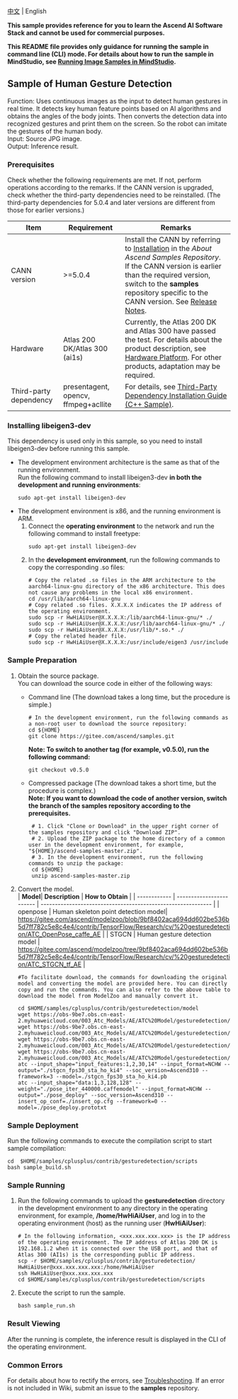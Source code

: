 [中文](README_CN.md) | English

**This sample provides reference for you to learn the Ascend AI Software Stack and cannot be used for commercial purposes.**

**This README file provides only guidance for running the sample in command line (CLI) mode. For details about how to run the sample in MindStudio, see [Running Image Samples in MindStudio](https://gitee.com/ascend/samples/wikis/Mindstudio%E8%BF%90%E8%A1%8C%E5%9B%BE%E7%89%87%E6%A0%B7%E4%BE%8B?sort_id=3164874).**

## Sample of Human Gesture Detection
Function: Uses continuous images as the input to detect human gestures in real time. It detects key human feature points based on AI algorithms and obtains the angles of the body joints. Then converts the detection data into recognized gestures and print them on the screen.
So the robot can imitate the gestures of the human body.     
Input: Source JPG image.   
Output: Inference result.    

### Prerequisites
Check whether the following requirements are met. If not, perform operations according to the remarks. If the CANN version is upgraded, check whether the third-party dependencies need to be reinstalled. (The third-party dependencies for 5.0.4 and later versions are different from those for earlier versions.)

| Item| Requirement| Remarks|
|---|---|---|
| CANN version| >=5.0.4 | Install the CANN by referring to [Installation](/README.md#installation) in the *About Ascend Samples Repository*. If the CANN version is earlier than the required version, switch to the **samples** repository specific to the CANN version. See [Release Notes](/README.md#release-notes).|
| Hardware| Atlas 200 DK/Atlas 300 (ai1s)  | Currently, the Atlas 200 DK and Atlas 300 have passed the test. For details about the product description, see [Hardware Platform](https://ascend.huawei.com/en/#/hardware/product). For other products, adaptation may be required.|
| Third-party dependency| presentagent, opencv, ffmpeg+acllite | For details, see [Third-Party Dependency Installation Guide (C++ Sample)](../../environment/README.md).|

### Installing libeigen3-dev
This dependency is used only in this sample, so you need to install libeigen3-dev before running this sample.
- The development environment architecture is the same as that of the running environment.   
  Run the following command to install libeigen3-dev **in both the development and running environments**:
  ```
  sudo apt-get install libeigen3-dev
  ```
- The development environment is x86, and the running environment is ARM.
  1. Connect the **operating environment** to the network and run the following command to install freetype:
      ```
      sudo apt-get install libeigen3-dev
      ```
  2. In the **development environment**, run the following commands to copy the corresponding .so files:
      ```
      # Copy the related .so files in the ARM architecture to the aarch64-linux-gnu directory of the x86 architecture. This does not cause any problems in the local x86 environment.
      cd /usr/lib/aarch64-linux-gnu
      # Copy related .so files. X.X.X.X indicates the IP address of the operating environment.
      sudo scp -r HwHiAiUser@X.X.X.X:/lib/aarch64-linux-gnu/* ./
      sudo scp -r HwHiAiUser@X.X.X.X:/usr/lib/aarch64-linux-gnu/* ./
      sudo scp -r HwHiAiUser@X.X.X.X:/usr/lib/*.so.* ./
      # Copy the related header file.
      sudo scp -r HwHiAiUser@X.X.X.X:/usr/include/eigen3 /usr/include
      ```

### Sample Preparation
1. Obtain the source package.      
   You can download the source code in either of the following ways:  
    - Command line (The download takes a long time, but the procedure is simple.)
       ```    
       # In the development environment, run the following commands as a non-root user to download the source repository:   
       cd ${HOME}     
       git clone https://gitee.com/ascend/samples.git
       ```
       **Note: To switch to another tag (for example, v0.5.0), run the following command:**
       ```
       git checkout v0.5.0
       ```   
    - Compressed package (The download takes a short time, but the procedure is complex.)  
       **Note: If you want to download the code of another version, switch the branch of the samples repository according to the prerequisites.**  
       ``` 
        # 1. Click "Clone or Download" in the upper right corner of the samples repository and click "Download ZIP".   
        # 2. Upload the ZIP package to the home directory of a common user in the development environment, for example, "${HOME}/ascend-samples-master.zip".    
        # 3. In the development environment, run the following commands to unzip the package:    
        cd ${HOME}    
        unzip ascend-samples-master.zip
        ```

2. Convert the model.     
   | **Model**| **Description**            | **How to Obtain**                                            |
   | ------------ | ------------------------ | ------------------------------------------------------------ |
   | openpose     | Human skeleton point detection model| https://gitee.com/ascend/modelzoo/blob/9bf8402aca694dd602be536b5d7ff782c5e8c4e4/contrib/TensorFlow/Research/cv/%20gesturedetection/ATC_OpenPose_caffe_AE |
   | STGCN        | Human gesture detection model      | https://gitee.com/ascend/modelzoo/tree/9bf8402aca694dd602be536b5d7ff782c5e8c4e4/contrib/TensorFlow/Research/cv/%20gesturedetection/ATC_STGCN_tf_AE |

   ```  
   #To facilitate download, the commands for downloading the original model and converting the model are provided here. You can directly copy and run the commands. You can also refer to the above table to download the model from ModelZoo and manually convert it.    
   
   cd $HOME/samples/cplusplus/contrib/gesturedetection/model    
   wget https://obs-9be7.obs.cn-east-2.myhuaweicloud.com/003_Atc_Models/AE/ATC%20Model/gesturedetection/pose_iter_440000.caffemodel 
   wget https://obs-9be7.obs.cn-east-2.myhuaweicloud.com/003_Atc_Models/AE/ATC%20Model/gesturedetection/pose_deploy.prototxt
   wget https://obs-9be7.obs.cn-east-2.myhuaweicloud.com/003_Atc_Models/AE/ATC%20Model/gesturedetection/insert_op.cfg
   wget https://obs-9be7.obs.cn-east-2.myhuaweicloud.com/003_Atc_Models/AE/ATC%20Model/gesturedetection/stgcn_fps30_sta_ho_ki4.pb
   atc --input_shape="input_features:1,2,30,14" --input_format=NCHW --output="./stgcn_fps30_sta_ho_ki4" --soc_version=Ascend310 --framework=3 --model=./stgcn_fps30_sta_ho_ki4.pb
   atc --input_shape="data:1,3,128,128" --weight="./pose_iter_440000.caffemodel" --input_format=NCHW --output="./pose_deploy" --soc_version=Ascend310 --insert_op_conf=./insert_op.cfg --framework=0 --model=./pose_deploy.prototxt 
   ```

### Sample Deployment
Run the following commands to execute the compilation script to start sample compilation:     
   ```
   cd  $HOME/samples/cplusplus/contrib/gesturedetection/scripts    
   bash sample_build.sh
   ```

### Sample Running
1. Run the following commands to upload the **gesturedetection** directory in the development environment to any directory in the operating environment, for example, **/home/HwHiAiUser**, and log in to the operating environment (host) as the running user (**HwHiAiUser**):   
   ```
   # In the following information, <xxx.xxx.xxx.xxx> is the IP address of the operating environment. The IP address of Atlas 200 DK is 192.168.1.2 when it is connected over the USB port, and that of Atlas 300 (AI1s) is the corresponding public IP address.
   scp -r $HOME/samples/cplusplus/contrib/gesturedetection/ HwHiAiUser@xxx.xxx.xxx.xxx:/home/HwHiAiUser    
   ssh HwHiAiUser@xxx.xxx.xxx.xxx     
   cd $HOME/samples/cplusplus/contrib/gesturedetection/scripts
   ```

2. <a name="step_2"></a>Execute the script to run the sample.        
   ```
   bash sample_run.sh
   ```

### Result Viewing
After the running is complete, the inference result is displayed in the CLI of the operating environment.

### Common Errors
For details about how to rectify the errors, see [Troubleshooting](https://gitee.com/ascend/samples/wikis/%E5%B8%B8%E8%A7%81%E9%97%AE%E9%A2%98%E5%AE%9A%E4%BD%8D/%E4%BB%8B%E7%BB%8D). If an error is not included in Wiki, submit an issue to the **samples** repository.
